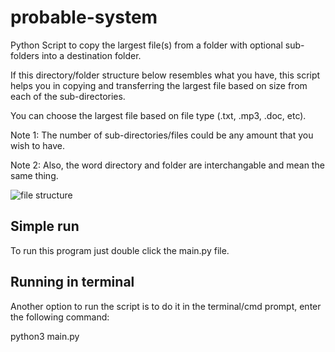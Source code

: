 # probable-system
Python Script to copy the largest file(s) from a folder with optional sub-folders into a destination folder.  

If this directory/folder structure below resembles what you have, this script helps you in copying and transferring the largest file based on size from each of the sub-directories.

You can choose the largest file based on file type (.txt, .mp3, .doc, etc). 

Note 1: The number of sub-directories/files could be any amount that you wish to have.

Note 2: Also, the word directory and folder are interchangable and mean the same thing.

![file structure](https://github.com/ReStartQ/probable-system/blob/main/Structure.png)

## Simple run
To run this program just double click the main.py file.
## Running in terminal 
Another option to run the script is to do it in the terminal/cmd prompt, enter the following command:

python3 main.py



